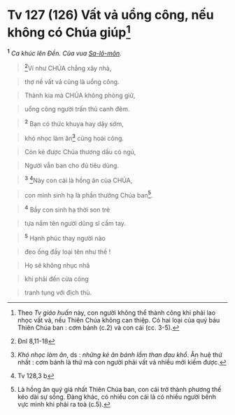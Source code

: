 # Tv 127 (126) Vất vả uổng công, nếu không có Chúa giúp[^1]
<sup><b>1</b></sup> *Ca khúc lên Đền. Của vua [Sa-lô-môn]().*


> [^1*]Ví như CHÚA chẳng xây nhà,
>


> thợ nề vất vả cũng là uổng công.
>


> Thành kia mà CHÚA không phòng giữ,
>


> uổng công người trấn thủ canh đêm.
>


> <sup><b>2</b></sup> Bạn có thức khuya hay dậy sớm,
>


> khó nhọc làm ăn[^2] cũng hoài công.
>


> Còn kẻ được Chúa thương dầu có ngủ,
>


> Người vẫn ban cho đủ tiêu dùng.
>


> <sup><b>3</b></sup> [^2*]Này con cái là hồng ân của CHÚA,
>


> con mình sinh hạ là phần thưởng Chúa ban[^3].
>


> <sup><b>4</b></sup> Bầy con sinh hạ thời son trẻ
>


> tựa nắm tên người dũng sĩ cầm tay.
>


> <sup><b>5</b></sup> Hạnh phúc thay người nào
>


> đeo ống đầy loại tên như thế !
>


> Họ sẽ không nhục nhã
>


> khi phải đến cửa công
>


> tranh tụng với địch thù.
>

[^1]: Theo *Tv giáo huấn* này, con người không thể thành công khi phải lao nhọc vất vả, nếu Thiên Chúa không can thiệp. Có hai loại của quý báu Thiên Chúa ban : cơm bánh (c.2) và con cái (cc. 3-5).
[^2]: *Khó nhọc làm ăn*, ds : *những kẻ ăn bánh lầm than đau khổ*. Ân huệ thứ nhất : cơm bánh là thứ mà con người phải vất vả nhiều mới kiếm được.
[^3]: Là hồng ân quý giá nhất Thiên Chúa ban, con cái trở thành phương thế kéo dài sự sống. Đàng khác, có nhiều con cái là có nhiều người bênh vực mình khi phải ra toà (c.5).
[^1*]: Đnl 8,11-18
[^2*]: Tv 128,3 b